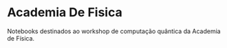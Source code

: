 # Academia De Fisica

Notebooks destinados ao workshop de computação quântica da Academia de Física.
